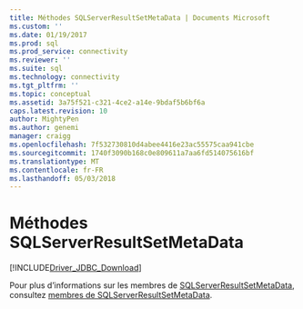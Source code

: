 ```yaml
---
title: Méthodes SQLServerResultSetMetaData | Documents Microsoft
ms.custom: ''
ms.date: 01/19/2017
ms.prod: sql
ms.prod_service: connectivity
ms.reviewer: ''
ms.suite: sql
ms.technology: connectivity
ms.tgt_pltfrm: ''
ms.topic: conceptual
ms.assetid: 3a75f521-c321-4ce2-a14e-9bdaf5b6bf6a
caps.latest.revision: 10
author: MightyPen
ms.author: genemi
manager: craigg
ms.openlocfilehash: 7f532730810d4abee4416e23ac55575caa941cbe
ms.sourcegitcommit: 1740f3090b168c0e809611a7aa6fd514075616bf
ms.translationtype: MT
ms.contentlocale: fr-FR
ms.lasthandoff: 05/03/2018
---
```

# <a name="sqlserverresultsetmetadata-methods"></a>Méthodes SQLServerResultSetMetaData
[!INCLUDE[Driver_JDBC_Download](../../../includes/driver_jdbc_download.md)]

  Pour plus d’informations sur les membres de [SQLServerResultSetMetaData](../../../connect/jdbc/reference/sqlserverresultsetmetadata-class.md), consultez [membres de SQLServerResultSetMetaData](../../../connect/jdbc/reference/sqlserverresultsetmetadata-members.md).  
  
  
